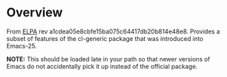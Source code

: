 # Overview
From
[ELPA](http://git.savannah.gnu.org/gitweb/?p=emacs/elpa.git;a=commit;h=a1cdea05e8cbfe15ba075c64417db20b814e48e8)
rev a1cdea05e8cbfe15ba075c64417db20b814e48e8.  Provides a subset of features of
the cl-generic package that was introduced into Emacs-25.

**NOTE:** This should be loaded late in your path so that newer versions of Emacs
do not accidentally pick it up instead of the official package.
